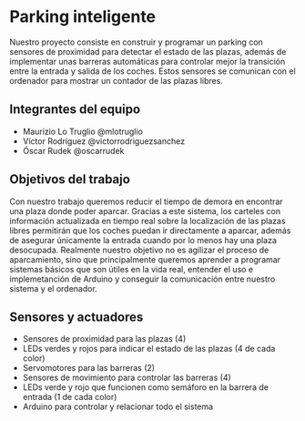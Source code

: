 # Parking inteligente

Nuestro proyecto consiste en construir y programar un parking con sensores de proximidad para detectar el estado de las plazas, además de implementar unas barreras automáticas para controlar mejor la transición entre la entrada y salida de los coches. Estos sensores se comunican con el ordenador para mostrar un contador de las plazas libres.

## Integrantes del equipo

* Maurizio Lo Truglio @mlotruglio
* Víctor Rodríguez @victorrodriguezsanchez
* Óscar Rudek @oscarrudek

## Objetivos del trabajo

Con nuestro trabajo queremos reducir el tiempo de demora en encontrar una plaza donde poder aparcar. Gracias a este sistema, los carteles con información actualizada en tiempo real sobre la localización de las plazas libres permitirán que los coches puedan ir directamente a aparcar, además de asegurar únicamente la entrada cuando por lo menos hay una plaza desocupada.
Realmente nuestro objetivo no es agilizar el proceso de aparcamiento, sino que principalmente queremos aprender a programar sistemas básicos que son útiles en la vida real, entender el uso e implemetanción de Arduino y conseguir la comunicación entre nuestro sistema y el ordenador.

## Sensores y actuadores

* Sensores de proximidad para las plazas (4)
* LEDs verdes y rojos para indicar el estado de las plazas (4 de cada color)
* Servomotores para las barreras (2)
* Sensores de movimiento para controlar las barreras (4)
* LEDs verde y rojo que funcionen como semáforo en la barrera de entrada (1 de cada color)
* Arduino para controlar y relacionar todo el sistema
